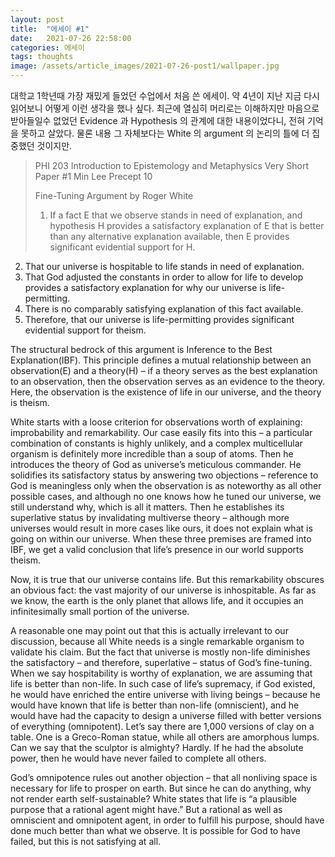 ```yaml
---
layout: post
title:  "에세이 #1"
date:   2021-07-26 22:58:00
categories: 에세이
tags: thoughts
image: /assets/article_images/2021-07-26-post1/wallpaper.jpg
---
```


대학교 1학년때 가장 재밌게 들었던 수업에서 처음 쓴 에세이. 약 4년이 지난 지금 다시 읽어보니 어떻게 이런 생각을 했나 싶다. 최근에 열심히 머리로는 이해하지만 마음으로 받아들일수 없었던 Evidence 과 Hypothesis 의 관계에 대한 내용이었다니, 전혀 기억을 못하고 살았다. 물론 내용 그 자체보다는 White 의 argument 의 논리의 틀에 더 집중했던 것이지만.   

>PHI 203 Introduction to Epistemology and Metaphysics
>Very Short Paper #1
>Min Lee
>Precept 10
>
>Fine-Tuning Argument by Roger White
>1.	If a fact E that we observe stands in need of explanation, and hypothesis H provides a satisfactory explanation of E that is better than any alternative explanation available, then E provides significant evidential support for H.
2.	That our universe is hospitable to life stands in need of explanation.
3.	That God adjusted the constants in order to allow for life to develop provides a satisfactory explanation for why our universe is life-permitting.
4.	There is no comparably satisfying explanation of this fact available.
5.	Therefore, that our universe is life-permitting provides significant evidential support for theism.

The structural bedrock of this argument is Inference to the Best Explanation(IBF). This principle defines a mutual relationship between an observation(E) and a theory(H) – if a theory serves as the best explanation to an observation, then the observation serves as an evidence to the theory. Here, the observation is the existence of life in our universe, and the theory is theism.
	
White starts with a loose criterion for observations worth of explaining: improbability and remarkability. Our case easily fits into this – a particular combination of constants is highly unlikely, and a complex multicellular organism is definitely more incredible than a soup of atoms. Then he introduces the theory of God as universe’s meticulous commander. He solidifies its satisfactory status by answering two objections – reference to God is meaningless only when the observation is as noteworthy as all other possible cases, and although no one knows how he tuned our universe, we still understand why, which is all it matters. Then he establishes its superlative status by invalidating multiverse theory – although more universes would result in more cases like ours, it does not explain what is going on within our universe. When these three premises are framed into IBF, we get a valid conclusion that life’s presence in our world supports theism.

Now, it is true that our universe contains life. But this remarkability obscures an obvious fact: the vast majority of our universe is inhospitable. As far as we know, the earth is the only planet that allows life, and it occupies an infinitesimally small portion of the universe.

A reasonable one may point out that this is actually irrelevant to our discussion, because all White needs is a single remarkable organism to validate his claim. But the fact that universe is mostly non-life diminishes the satisfactory – and therefore, superlative – status of God’s fine-tuning. When we say hospitability is worthy of explanation, we are assuming that life is better than non-life. In such case of life’s supremacy, if God existed, he would have enriched the entire universe with living beings – because he would have known that life is better than non-life (omniscient), and he would have had the capacity to design a universe filled with better versions of everything (omnipotent). Let’s say there are 1,000 versions of clay on a table. One is a Greco-Roman statue, while all others are amorphous lumps. Can we say that the sculptor is almighty? Hardly. If he had the absolute power, then he would have never failed to complete all others.

God’s omnipotence rules out another objection – that all nonliving space is necessary for life to prosper on earth. But since he can do anything, why not render earth self-sustainable? White states that life is “a plausible purpose that a rational agent might have.” But a rational as well as omniscient and omnipotent agent, in order to fulfill his purpose, should have done much better than what we observe. It is possible for God to have failed, but this is not satisfying at all.
